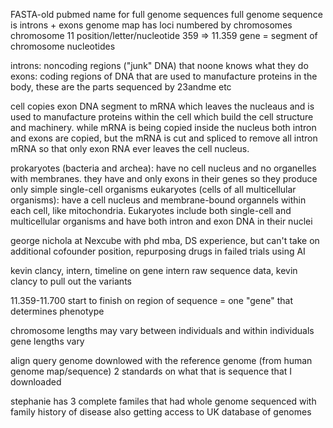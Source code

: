 FASTA-old pubmed name for full genome sequences
full genome sequence is introns + exons
genome map has loci
numbered by chromosomes
chromosome 11 position/letter/nucleotide 359 => 11.359
gene = segment of chromosome nucleotides

introns: noncoding regions ("junk" DNA) that noone knows what they do
exons: coding regions of DNA that are used to manufacture proteins in the body, these are the parts sequenced by 23andme etc

cell copies exon DNA segment to mRNA which leaves the nucleaus and is used to manufacture proteins within the cell which build the cell structure and machinery. while mRNA is being copied inside the nucleus both intron and exons are copied, but the mRNA is cut and spliced to remove all intron mRNA so that only exon RNA ever leaves the cell nucleus.

prokaryotes (bacteria and archea): have no cell nucleus and no organelles with membranes. they have and only exons in their genes so they produce only simple single-cell organisms
eukaryotes (cells of all multicellular organisms): have a cell nucleus and membrane-bound organnels within each cell, like mitochondria. Eukaryotes include both single-cell and multicellular organisms and have both intron and exon DNA in their nuclei

george nichola at Nexcube with phd mba, DS experience, but can't take on additional cofounder position, repurposing drugs in failed trials using AI

kevin clancy, intern, timeline on gene
intern
raw sequence data, kevin clancy to pull out the variants


11.359-11.700 start to finish on region of sequence = one "gene" that determines phenotype

chromosome lengths may vary between individuals and within individuals
gene lengths vary

align query genome downlowed with the reference genome (from human genome map/sequence)
2 standards on what that is
sequence that I downloaded

stephanie has 3 complete familes that had whole genome sequenced with family history of disease
also getting access to UK database of genomes

